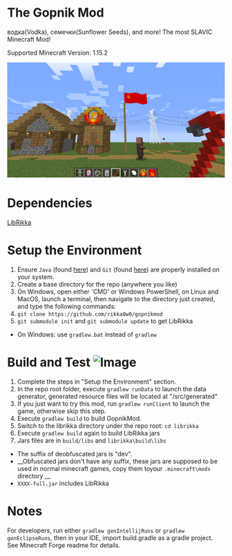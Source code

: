# The Gopnik Mod
водка(Vodka), семечки(Sunflower Seeds), and more! The most SLAVIC Minecraft Mod! 

Supported Minecraft Version: 1.15.2

![Image](/screenshot.png)

# Dependencies
[LibRikka](https://github.com/rikka0w0/librikka)

# Setup the Environment
1. Ensure `Java` (found [here](https://www.java.com/en/download/manual.jsp)) and `Git` (found [here](http://git-scm.com/)) are properly installed on your system.
1. Create a base directory for the repo (anywhere you like)
1. On Windows, open either 'CMD' or Windows PowerShell, on Linux and MacOS, 
launch a terminal, then navigate to the directory just created,
and type the following commands:
1. `git clone https://github.com/rikka0w0/gopnikmod`
1. `git submodule init` and `git submodule update` to get LibRikka
* On Windows: use `gradlew.bat` instead of `gradlew`

# Build and Test ![Image](/src/main/resources/assets/sime_essential/textures/item/emblem_soviet.png)
1. Complete the steps in "Setup the Environment" section.
1. In the repo root folder, execute `gradlew runData` to launch the data generator, generated resource files will be located at "/src/generated"
1. If you just want to try this mod, run `gradlew runClient` to launch the game, otherwise skip this step.
1. Execute `gradlew build` to build GopnikMod.
1. Switch to the librikka directory under the repo root: `cd librikka`
1. Execute `gradlew build` again to build LibRikka jars
1. Jars files are in `build/libs` and `librikka\build\libs`
*  The suffix of deobfuscated jars is "dev".
*  __Obfuscated jars don't have any suffix, these jars are supposed to be used in normal minecraft games, copy them toyour `.minecraft\mods` directory __
*  `XXXX-full.jar` includes LibRikka

# Notes
For developers, run either `gradlew genIntellijRuns` or `gradlew genEclipseRuns`, then in your IDE, import build.gradle as a gradle project. 
See Minecraft Forge readme for details.